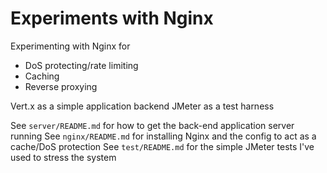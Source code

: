 # Experiments with Nginx
Experimenting with Nginx for
+ DoS protecting/rate limiting
+ Caching
+ Reverse proxying

Vert.x as a simple application backend
JMeter as a test harness

See `server/README.md` for how to get the back-end application server running
See `nginx/README.md` for installing Nginx and the config to act as a cache/DoS protection
See `test/README.md` for the simple JMeter tests I've used to stress the system
